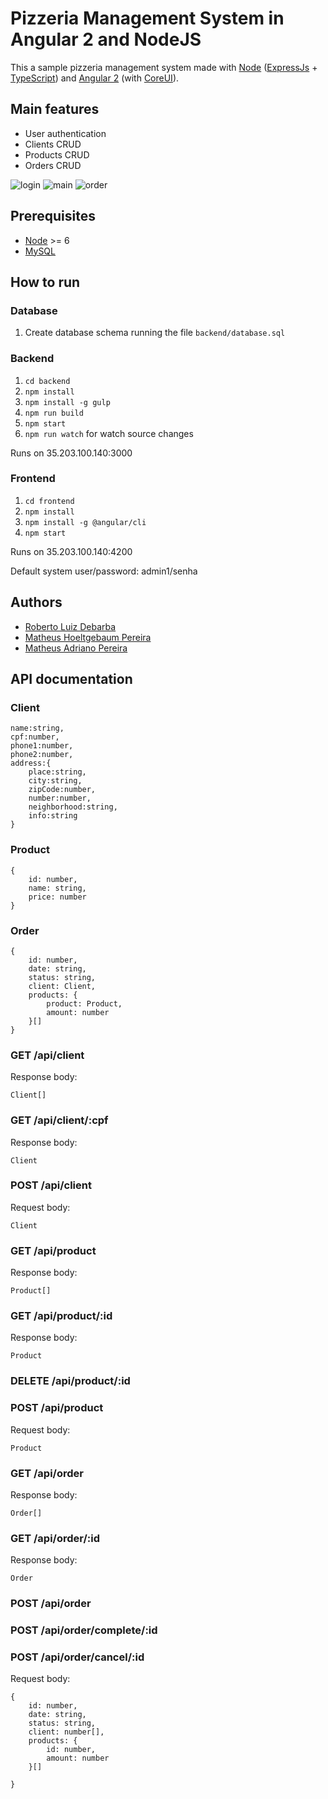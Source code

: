 # Pizzeria Management System in Angular 2 and NodeJS

This a sample pizzeria management system made with [Node](https://nodejs.org) ([ExpressJs](http://expressjs.com/pt-br/) + [TypeScript](https://www.typescriptlang.org/)) and [Angular 2](https://angular.io/) (with [CoreUI](http://coreui.io/)).

## Main features

* User authentication
* Clients CRUD
* Products CRUD
* Orders CRUD

![login](https://github.com/RobertoDebarba/pizzeria-management-angular/blob/master/screenshot/login.png)
![main](https://github.com/RobertoDebarba/pizzeria-management-angular/blob/master/screenshot/main.png)
![order](https://github.com/RobertoDebarba/pizzeria-management-angular/blob/master/screenshot/order.png)

## Prerequisites

* [Node](https://nodejs.org) >= 6
* [MySQL](https://www.mysql.com/)

## How to run

### Database

1. Create database schema running the file `backend/database.sql`

### Backend

1. `cd backend`
1. `npm install`
1. `npm install -g gulp`
1. `npm run build`
1. `npm start`
1. `npm run watch` for watch source changes

Runs on 35.203.100.140:3000

### Frontend

1. `cd frontend`
1. `npm install`
1. `npm install -g @angular/cli`
1. `npm start`

Runs on 35.203.100.140:4200

Default system user/password: admin1/senha

## Authors

* [Roberto Luiz Debarba](https://github.com/RobertoDebarba)
* [Matheus Hoeltgebaum Pereira](https://github.com/matheushoeltgebaum)
* [Matheus Adriano Pereira](https://github.com/Itatakaru)

## API documentation

### Client

    name:string,
    cpf:number,
    phone1:number,
    phone2:number,
    address:{
        place:string,
        city:string,
        zipCode:number,
        number:number,
        neighborhood:string,
        info:string
    }

### Product

    {
        id: number,
        name: string,
        price: number
    }

### Order

    {
        id: number,
        date: string,
        status: string,
        client: Client,
        products: {
            product: Product,
            amount: number
        }[]
    }

### GET /api/client

Response body:

    Client[]

### GET /api/client/:cpf

Response body:

    Client

### POST /api/client

Request body:

    Client

### GET /api/product

Response body:

    Product[]

### GET /api/product/:id

Response body:

    Product

### DELETE /api/product/:id

### POST /api/product

Request body:

    Product

### GET /api/order

Response body:

    Order[]

### GET /api/order/:id

Response body:

    Order

### POST /api/order

### POST /api/order/complete/:id

### POST /api/order/cancel/:id

Request body:

    {
        id: number,
        date: string,
        status: string,
        client: number[],
        products: {
            id: number,
            amount: number
        }[]

    }

